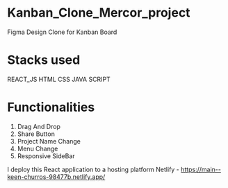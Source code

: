 # Kanban_Clone_Mercor_project

Figma Design Clone for Kanban Board

# Stacks used

REACT_JS
HTML
CSS
JAVA SCRIPT

# Functionalities

1. Drag And Drop
2. Share Button
3. Project Name Change
4. Menu Change
5. Responsive SideBar

I deploy this React application to a hosting platform Netlify - https://main--keen-churros-98477b.netlify.app/
